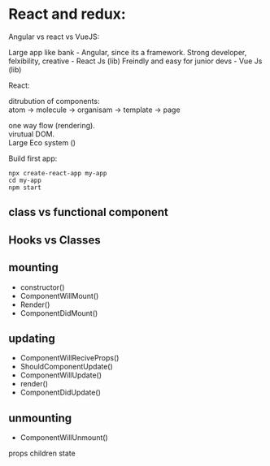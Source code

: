 # React and redux:

Angular vs react vs VueJS:

Large app like bank - Angular, since its a framework.
Strong developer, felxibility, creative - React Js (lib)
Freindly and easy for junior devs - Vue Js (lib)

React:  

ditrubution of components:  
atom -> molecule -> organisam -> template -> page  

one way flow (rendering).  
virutual DOM.  
Large Eco system ()  

Build first app:

```
npx create-react-app my-app
cd my-app
npm start
```

## class vs functional component


## Hooks vs Classes


## mounting
- constructor()
- ComponentWillMount()
- Render()
- ComponentDidMount()

## updating

- ComponentWillReciveProps()
- ShouldComponentUpdate()
- ComponentWillUpdate()
- render()
- ComponentDidUpdate()

## unmounting

- ComponentWillUnmount()


props
children
state